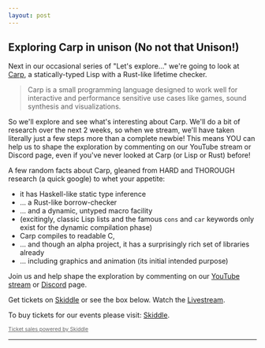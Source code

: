 ```yaml
---
layout: post
---
```


## Exploring Carp in unison (No not that Unison!)

Next in our occasional series of "Let's explore..." we're going to look at [Carp][Carp], a statically-typed Lisp with a Rust-like lifetime checker.

> Carp is a small programming language designed to work well for interactive and performance sensitive use cases like games,
> sound synthesis and visualizations.

So we'll explore and see what's interesting about Carp. We'll do a bit of research over the next 2 weeks, so when we stream, we'll have taken literally just a few steps more than a complete newbie!
This means YOU can help us to shape the exploration by commenting on our YouTube stream or Discord page, even if you've never looked at
Carp (or Lisp or Rust) before!

A few random facts about Carp, gleaned from HARD and THOROUGH research (a quick google) to whet your appetite:

* it has Haskell-like static type inference
* ... a Rust-like borrow-checker
* ... and a dynamic, untyped macro facility
* (excitingly, classic Lisp lists and the famous `cons` and `car` keywords only exist for the dynamic compilation phase)
* Carp compiles to readable C,
* ... and though an alpha project, it has a surprisingly rich set of libraries already
* ... including graphics and animation (its initial intended purpose)

Join us and help shape the exploration by commenting on our [YouTube stream][Livestream] or [Discord][Discord] page.

Get tickets on [Skiddle][Skiddle] or see the box below. Watch the [Livestream][Livestream].

<!-- Start Ticket Box -->
<div id='ticketbox_ph_169817' style='width:100%'><p>To buy tickets for our events please visit: <a href='https://www.skiddle.com/'>Skiddle</a>.</p></div>
<script type='text/javascript'>(function() { var po = document.createElement('script'); po.type = 'text/javascript'; po.async = true; po.src = 'https://www.skiddle.com/infofeed/ticketpage.php?pid=169817;type=embedded'; var s = document.getElementsByTagName('script')[0]; s.parentNode.insertBefore(po, s); })(); </script>
<p style='margin-top:0;font-size:8pt;line-height:13px;'><a href='https://www.skiddle.com/' style='color:#666'>Ticket sales powered by Skiddle </a></p>
<!-- End Ticket Box -->


---

[Livestream]: https://www.youtube.com/watch?v=DkAVO0DJ3xg
[Discord]: https://discord.gg/JExyX9V
[Skiddle]: http://skiddle.com/e/13951663
[Carp]: https://github.com/carp-lang/Carp
